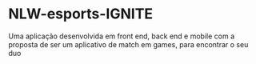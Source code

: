 # NLW-esports-IGNITE

Uma aplicação desenvolvida em front end, back end e mobile
com a proposta de ser um aplicativo de match em games, para encontrar o seu duo

